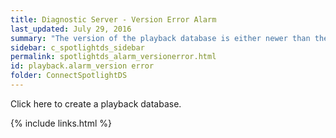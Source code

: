 ```yaml
---
title: ﻿Diagnostic Server - Version Error Alarm
last_updated: July 29, 2016
summary: "The version of the playback database is either newer than the version of the Diagnostic Server or could not be determined."
sidebar: c_spotlightds_sidebar
permalink: spotlightds_alarm_versionerror.html
id: playback.alarm_version error
folder: ConnectSpotlightDS
---
```



Click <xref href="spotlightproc:Console.ShowOptions(id=\Diagnostic Server\Configure the playback database)" format="html" scope="external">here</xref> to create a playback database.


{% include links.html %}

